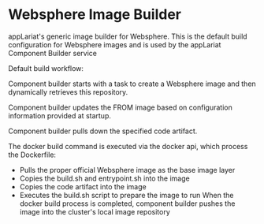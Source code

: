 # Websphere Image Builder

appLariat's generic image builder for Websphere. This is the default build configuration for Websphere images and is used by the appLariat Component Builder service

Default build workflow:

Component builder starts with a task to create a Websphere image and then dynamically retrieves this repository.

Component builder updates the FROM image based on configuration information provided at startup.

Component builder pulls down the specified code artifact.
 
The docker build command is executed via the docker api, which process the Dockerfile:

- Pulls the proper official Websphere image as the base image layer
- Copies the build.sh and entrypoint.sh into the image
- Copies the code artifact into the image
- Executes the build.sh script to prepare the image to run When the docker build process is completed, component builder pushes the image into the cluster's local image repository